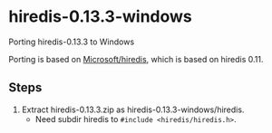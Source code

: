 # hiredis-0.13.3-windows
Porting hiredis-0.13.3 to Windows

Porting is based on [Microsoft/hiredis](https://github.com/Microsoft/hiredis),
which is based on hiredis 0.11.

## Steps

1. Extract hiredis-0.13.3.zip as hiredis-0.13.3-windows/hiredis.
    - Need subdir hiredis to ```#include <hiredis/hiredis.h>```.
  